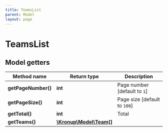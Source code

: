 ```yaml
---
title: TeamsList
parent: Model
layout: page
---
```


# TeamsList

## Model getters

Method name | Return type | Description
------------ | ------------- | -------------
**getPageNumber()** | **int** | Page number [default to `1`]
**getPageSize()** | **int** | Page size [default to `100`]
**getTotal()** | **int** | Total
**getTeams()** | [**\Kronup\Model\Team[]**](../Team) | 

